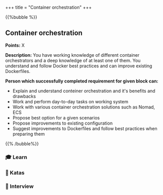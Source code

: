 +++
title = "Container orchestration"
+++

{{%bubble %}}

## Container orchestration

**Points:** X

**Description:** You have working knowledge of different container orchestrators and a deep knowledge of at least one of them. You understand and follow Docker best practices and can improve existing Dockerfiles.     

**Person which successfully completed requirement for given block can:**

- Explain and understand conteiner orchestration and it's benefits and drawbacks
- Work and perform day-to-day tasks on working system
- Work with various container orchestration solutions such as Nomad, ECS
- Propose best option for a given scenarios
- Propose improvements to existing configuration
- Suggest improvements to Dockerfiles and follow best practices when preparing them

{{% /bubble%}}

### 🎓 Learn
### 📝 Katas
### 🎤 Interview
